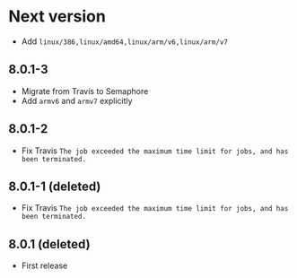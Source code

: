 # Next version
+ Add `linux/386,linux/amd64,linux/arm/v6,linux/arm/v7`

## 8.0.1-3
+ Migrate from Travis to Semaphore
+ Add `armv6` and `armv7` explicitly

## 8.0.1-2
+ Fix Travis `The job exceeded the maximum time limit for jobs, and has been terminated.`

## 8.0.1-1 (deleted)
+ Fix Travis `The job exceeded the maximum time limit for jobs, and has been terminated.`

## 8.0.1 (deleted)
+ First release
